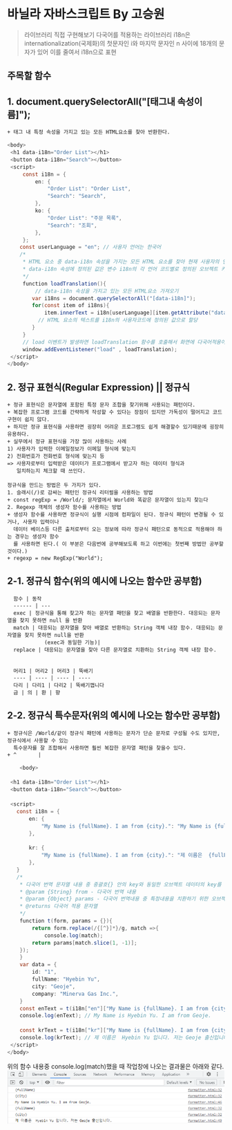 # 바닐라 자바스크립트 By 고승원

> 라이브러리 직접 구현해보기 
> 다국어를 적용하는 라이브러리
> i18n은 internationalization(국제화)의 첫문자인 i와 마지막 문자인 n 사이에 18개의 문자가 있어
> 이를 줄여서 i18n으로 표현


  ## 주목할 함수

##  1. document.querySelectorAll("[태그내 속성이름]");
    + 태그 내 특정 속성을 가지고 있는 모든 HTML요소를 찾아 반환한다.

~~~Java Script
<body> 
 <h1 data-i18n="Order List"></h1>
 <button data-i18n="Search"></button>
 <script>
     const i18n = {
         en: {
             "Order List": "Order List",
             "Search": "Search",
         },
         ko: {
             "Order List": "주문 목록",
             "Search": "조회",
         },
     };
    const userLanguage = "en"; // 사용자 언어는 한국어
    /*
     * HTML 요소 중 data-i18n 속성을 가지는 모든 HTML 요소를 찾아 현재 사용자의 언어에 맞는 텍스트 값으로 변경하는 함수
     * data-i18n 속성에 정의된 값은 변수 i18n의 각 언어 코드별로 정의된 오브젝트 키와 일치해야함.
     */  
     function loadTranslation(){
         // data-i18n 속성을 가지고 있는 모든 HTML요소 가져오기
        var i18ns = document.querySelectorAll("[data-i18n]");
        for(const item of i18ns){
            item.innerText = i18n[userLanguage][item.getAttribute("data-i18n")]; 
          // HTML 요소의 텍스트를 i18n의 사용자코드에 정의된 값으로 할당
        }
     }
     // load 이벤트가 발생하면 loadTranslation 함수를 호출해서 화면에 다국어적용이 필요한 모든 HTML 요소를 찾아 다국어를 적용함
     window.addEventListener("load" , loadTranslation);
 </script>
</body>
~~~

##  2. 정규 표현식(Regular Expression) || 정규식
    + 정규 표현식은 문자열에 포함된 특정 문자 조합을 찾기위해 사용되는 패턴이다.
    + 복잡한 프로그램 코드를 간략하게 작성할 수 있다는 장점이 있지만 가독성이 떨어지고 코드구현이 쉽지 않다.
    + 하지만 정규 표현식을 사용하면 굉장히 어려운 프로그램도 쉽게 해결할수 있기때문에 굉장히 유용하다.
    + 실무에서 정규 표현식을 가장 많이 사용하는 사례 
    1) 사용자가 입력한 이메일정보가 이메일 형식에 맞는지
    2) 전화번호가 전화번호 형식에 맞는지 등
    => 사용자로부터 입력받은 데이터가 프로그램에서 받고자 하는 데이터 형식과
       일치하는지 체크할 때 쓰인다.
    
    정규식을 만드는 방법은 두 가지가 있다.
    1. 슬래시(/)로 감싸는 패턴인 정규식 리터럴을 사용하는 방법
    + const regExp = /World/; 문자열에서 World와 똑같은 문자열이 있는지 찾는다
    2. Regexp 객체의 생성자 함수를 사용하는 방법
    + 생성자 함수를 사용하면 정규식이 실행 시점에 컴파일이 된다. 정규식 패턴이 변경될 수 있거나, 사용자 입력이나
      데이터 베이스등 다른 출처로부터 오는 정보에 따라 정규식 패턴으로 동적으로 적용해야 하는 경우는 생성자 함수
      를 사용하면 된다.( 이 부분은 다음번에 공부해보도록 하고 이번에는 첫번째 방법만 공부할 것이다.)
    + regexp = new RegExp("World");
      
##  2-1. 정규식 함수(위의 예시에 나오는 함수만 공부함)
      
      함수 | 동작
      ------ | ---
      exec | 정규식을 통해 찾고자 하는 문자열 패턴을 찾고 배열을 반환한다. 대응되는 문자열을 찾지 못하면 null 을 반환
      match | 대응되는 문자열을 찾아 배열로 반환하는 String 객체 내장 함수. 대응되는 문자열을 찾지 못하면 null을 반환
                (exec과 동일한 기능)|
      replace | 대응되는 문자열을 찾아 다른 문자열로 치환하는 String 객체 내장 함수.
      
      
      머리1 | 머리2 | 머리3 | 뚝배기
      ---- | ---- | ---- | ----
      다리 | 다리1 | 다리2 | 뚝배기깹니다
      금 | 의 | 환 | 향
 

##  2-2. 정규식 특수문자(위의 예시에 나오는 함수만 공부함)

    + 정규식은 /World/같이 정규식 패턴에 사용하는 문자가 단순 문자로 구성될 수도 있지만, 정규식에서 사용할 수 있는
      특수문자를 잘 조합해서 사용하면 훨씬 복잡한 문자열 패턴을 찾을수 있다.
    + ^       |  
~~~Java Script
    <body>
  
 <h1 data-i18n="Order List"></h1>
 <button data-i18n="Search"></button>

 <script>
   const i18n = {
       en: {
           "My Name is {fullName}. I am from {city}.": "My Name is {fullName}. I am from {city}."
       },

       kr: { 
           "My Name is {fullName}. I am from {city}.": "제 이름은  {fullName} 입니다. 저는 {city} 출신입니다."
       },
   }
   /*
    * 다국어 번역 문자열 내용 중 중괄호{} 안의 key와 동일한 오브젝트 데이터의 key를 찾아서 그 값으로 치환하는 함수
    * @param {String} from - 다국어 번역 내용
    * @param {Object} params - 다국어 번역내용 중 특정내용을 치환하기 위한 오브젝트 데이터
    * @returns 다국어 적용 문자열
    */ 
    function t(form, params = {}){
        return form.replace(/{[^}]*}/g, match =>{
            console.log(match);
        return params[match.slice(1, -1)];   
    });
    }
    var data = {
        id: "1",
        fullName: "Hyebin Yu",
        city: "Geoje",
        company: "Minerva Gas Inc.",
    }
    const enText = t(i18n["en"]["My Name is {fullName}. I am from {city}."], data);
    console.log(enText); // My Name is Hyebin Yu. I am from Geoje.

    const krText = t(i18n["kr"]["My Name is {fullName}. I am from {city}."], data);
    console.log(krText); // 제 이름은  Hyebin Yu 입니다. 저는 Geoje 출신입니다.
 </script>
</body>
~~~

위의 함수 내용중 console.log(match)했을 때 작업창에 나오는 결과물은 아래와 같다.
![console.log(match)](./images/i18n_result.png)
